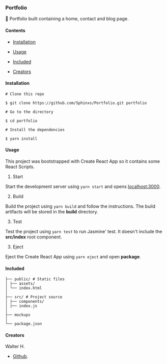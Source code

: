 ### Portfolio

:steam_locomotive: Portfolio built containing a home, contact and blog page.

#### Contents

- [Installation](#Installation)

- [Usage](#Usage)

- [Included](#Included)

- [Creators](Creators)

#### Installation

```shell
# Clone this repo

$ git clone https://github.com/Sphinxs/Portfolio.git portfolio

# Go to the directory

$ cd portfolio

# Install the dependencies

$ yarn install
```

#### Usage

This project was bootstrapped with Create React App so it contains some React Scripts.

1. Start

Start the development server using `yarn start` and opens [localhost:3000](http://localhost:3000/).

2. Build

Build the project using `yarn build` and follow the instructions. The build artifacts will be stored in the **build** directory.

3. Test

Test the project using `yarn test` to run Jasmine' test. It doesn't include the **src/index** root component.

3. Eject

Eject the Create React App using `yarn eject` and open **package**.

#### Included

```
├── public/ # Static files
│ ├── assets/
│ └── index.html
│
├── src/ # Project source
│ ├── components/
│ ├── index.js
│
├── mockups
│
└── package.json
```

#### Creators

Walter H.

- [Github](https://github.com/Sphinxs).
